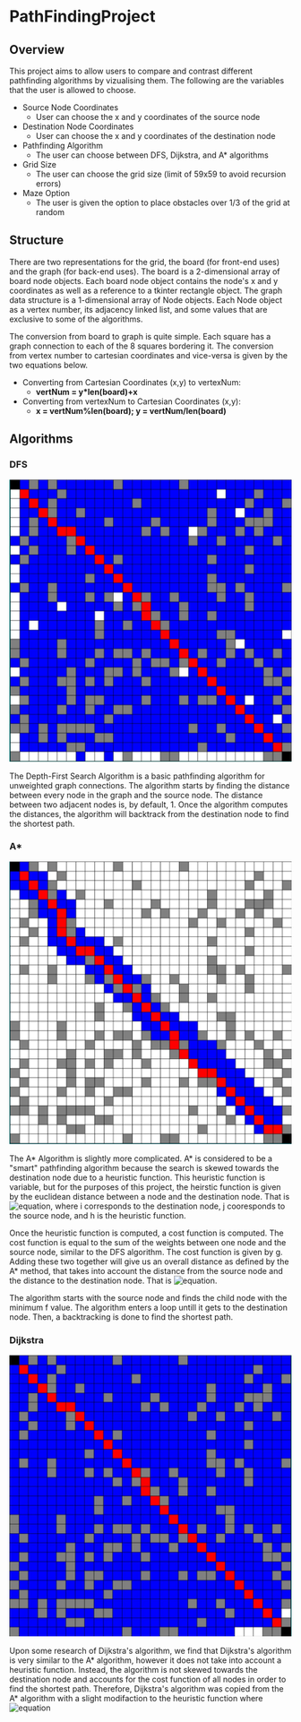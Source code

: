 # PathFindingProject

## Overview

This project aims to allow users to compare and contrast different pathfinding algorithms by vizualising them. The following are the variables that the user is allowed to choose.
* Source Node Coordinates
  * User can choose the x and y coordinates of the source node
* Destination Node Coordinates
  * User can choose the x and y coordinates of the destination node
* Pathfinding Algorithm
  * The user can choose between DFS, Dijkstra, and A* algorithms
* Grid Size
  * The user can choose the grid size (limit of 59x59 to avoid recursion errors)
* Maze Option 
  * The user is given the option to place obstacles over 1/3 of the grid at random 

## Structure 
There are two representations for the grid, the board (for front-end uses) and the graph (for back-end uses). 
The board is a 2-dimensional array of board node objects. Each board node object contains the node's x and y coordinates 
as well as a reference to a tkinter rectangle object. The graph data structure is a 1-dimensional array of Node objects. 
Each Node object as a vertex number, its adjacency linked list, and some values that are exclusive to some of the algorithms.

The conversion from board to graph is quite simple. Each square has a graph connection to each of the 8 squares bordering it. 
The conversion from vertex number to cartesian coordinates and vice-versa is given by the two equations below.

* Converting from Cartesian Coordinates (x,y) to vertexNum: 
  * **vertNum = y*len(board)+x**
* Converting from vertexNum to Cartesian Coordinates (x,y): 
  * **x = vertNum%len(board); y = vertNum/len(board)**

## Algorithms

  ### DFS
  ![image](DFS.JPG)
  
  The Depth-First Search Algorithm is a basic pathfinding algorithm for unweighted 
  graph connections. The algorithm starts by finding the distance between every 
  node in the graph and the source node. The distance between two adjacent nodes
  is, by default, 1. Once the algorithm computes the distances, the algorithm will
  backtrack from the destination node to find the shortest path. 
    
  ### A*
  ![image](Astar.JPG)
  
  The A* Algorithm is slightly more complicated. A* is considered to be a "smart"
  pathfinding algorithm because the search is skewed towards the destination node
  due to a heuristic function. This heuristic function is variable, but for the 
  purposes of this project, the heirstic function is given by the euclidean distance
  between a node and the destination node. That is ![equation](https://bit.ly/34g2oK0), 
  where i corresponds to the destination node, j cooresponds to the source node, 
  and h is the heuristic function.
  
  Once the heuristic function is computed, a cost function is computed. The cost function
  is equal to the sum of the weights between one node and the source node, similar to 
  the DFS algorithm. The cost function is given by g. Adding these two together will give
  us an overall distance as defined by the A* method, that takes into account the distance 
  from the source node and the distance to the destination node. That is ![equation](https://bit.ly/33qu7IY).
  
  The algorithm starts with the source node and finds the child node with the minimum f value.
  The algorithm enters a loop untill it gets to the destination node. Then, a backtracking is done
  to find the shortest path.
  
  ### Dijkstra
  ![image](Dijkstra.JPG)
  
  Upon some research of Dijkstra's algorithm, we find that Dijkstra's algorithm is very similar to the
  A* algorithm, however it does not take into account a heuristic function. Instead, the algorithm
  is not skewed towards the destination node and accounts for the cost function of all nodes in order to
  find the shortest path. Therefore, Dijkstra's algorithm was copied from the A* algorithm with a slight
  modifaction to the heuristic function where ![equation](https://bit.ly/3lfGgpZ)
  

  
